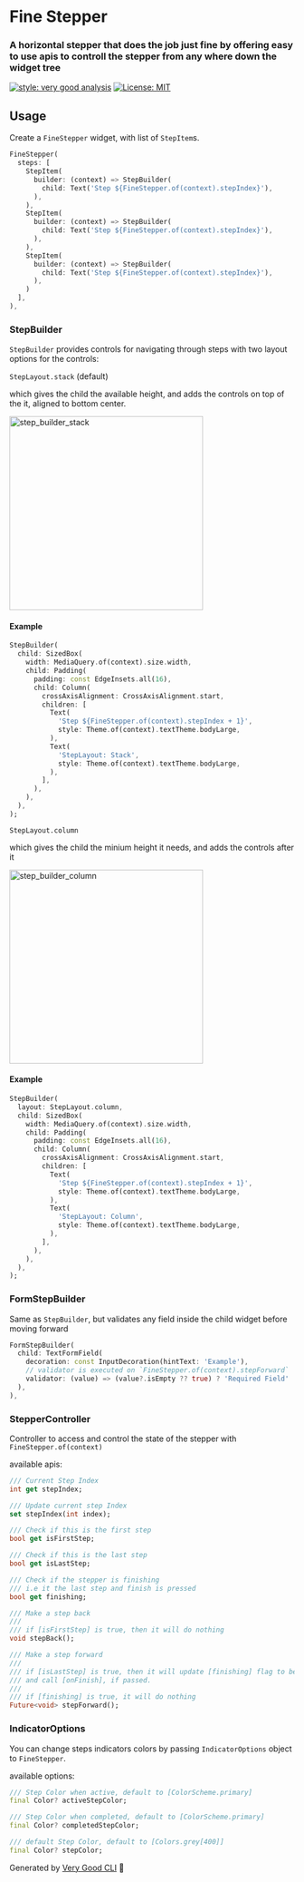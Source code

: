 # Fine Stepper

### A horizontal stepper that does the job just fine by offering easy to use apis to controll the stepper from any where down the widget tree

[![style: very good analysis][very_good_analysis_badge]][very_good_analysis_link]
[![License: MIT][license_badge]][license_link]



## Usage
Create a `FineStepper` widget, with list of `StepItem`s.

```dart
FineStepper(
  steps: [
    StepItem(
      builder: (context) => StepBuilder(
        child: Text('Step ${FineStepper.of(context).stepIndex}'),
      ),
    ),
    StepItem(
      builder: (context) => StepBuilder(
        child: Text('Step ${FineStepper.of(context).stepIndex}'),
      ),
    ),
    StepItem(
      builder: (context) => StepBuilder(
        child: Text('Step ${FineStepper.of(context).stepIndex}'),
      ),
    )
  ],
),
```


### StepBuilder
`StepBuilder` provides controls for navigating through steps with two layout options for the controls: 

`StepLayout.stack` (default)

which gives the child the available height, and adds the controls on top of the it, aligned to bottom center.


<img width="342" alt="step_builder_stack" src="https://github.com/michaelsoliman1/fine_stepper/assets/40867495/8988df4e-f9b9-4733-91a6-72d5ee6b4666">

#### Example
```dart
StepBuilder(
  child: SizedBox(
    width: MediaQuery.of(context).size.width,
    child: Padding(
      padding: const EdgeInsets.all(16),
      child: Column(
        crossAxisAlignment: CrossAxisAlignment.start,
        children: [
          Text(
            'Step ${FineStepper.of(context).stepIndex + 1}',
            style: Theme.of(context).textTheme.bodyLarge,
          ),
          Text(
            'StepLayout: Stack',
            style: Theme.of(context).textTheme.bodyLarge,
          ),
        ],
      ),
    ),
  ),
);
```

`StepLayout.column`

which gives the child the minium height it needs, and adds the controls after it

<img width="342" alt="step_builder_column" src="https://github.com/michaelsoliman1/fine_stepper/assets/40867495/cac45f51-dc63-474e-b897-cd711e5ee1fc">

#### Example
```dart
StepBuilder(
  layout: StepLayout.column,
  child: SizedBox(
    width: MediaQuery.of(context).size.width,
    child: Padding(
      padding: const EdgeInsets.all(16),
      child: Column(
        crossAxisAlignment: CrossAxisAlignment.start,
        children: [
          Text(
            'Step ${FineStepper.of(context).stepIndex + 1}',
            style: Theme.of(context).textTheme.bodyLarge,
          ),
          Text(
            'StepLayout: Column',
            style: Theme.of(context).textTheme.bodyLarge,
          ),
        ],
      ),
    ),
  ),
);
```

### FormStepBuilder

Same as `StepBuilder`, but validates any field inside the child widget before moving forward

```dart
FormStepBuilder(
  child: TextFormField(
    decoration: const InputDecoration(hintText: 'Example'),
    // validator is executed on `FineStepper.of(context).stepForward`
    validator: (value) => (value?.isEmpty ?? true) ? 'Required Field' : null,
  ),
),  
```

### StepperController
Controller to access and control the state of the stepper with `FineStepper.of(context)` 

available apis:
```dart
/// Current Step Index
int get stepIndex;

/// Update current step Index
set stepIndex(int index);

/// Check if this is the first step
bool get isFirstStep;

/// Check if this is the last step
bool get isLastStep;

/// Check if the stepper is finishing
/// i.e it the last step and finish is pressed
bool get finishing;

/// Make a step back
///
/// if [isFirstStep] is true, then it will do nothing
void stepBack();

/// Make a step forward
///
/// if [isLastStep] is true, then it will update [finishing] flag to be true
/// and call [onFinish], if passed.
///
/// if [finishing] is true, it will do nothing
Future<void> stepForward();
```

### IndicatorOptions
You can change steps indicators colors by passing `IndicatorOptions` object to `FineStepper`.

available options:

```dart
/// Step Color when active, default to [ColorScheme.primary]
final Color? activeStepColor;

/// Step Color when completed, default to [ColorScheme.primary]
final Color? completedStepColor;

/// default Step Color, default to [Colors.grey[400]]
final Color? stepColor;
```




Generated by [Very Good CLI][very_good_cli_link] 🤖


[license_badge]: https://img.shields.io/badge/license-MIT-blue.svg
[license_link]: https://opensource.org/licenses/MIT
[very_good_analysis_badge]: https://img.shields.io/badge/style-very_good_analysis-B22C89.svg
[very_good_analysis_link]: https://pub.dev/packages/very_good_analysis
[very_good_cli_link]: https://github.com/VeryGoodOpenSource/very_good_cli
